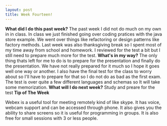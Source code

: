 ```yaml
---
layout: post
title: Week Fourteen!
---
```


**What did I do this past week?** 
The past week I did not do much on my own in in class. In class we just finished going over coding pratices with the java store example. We went over things like refactoring or design patterns like factory methods. Last week was also thanksgiving break so I spent most of my time away from school and homework. I reviewed for the test a bit but I still need to prepare much more for the test.
**What's in my way?** 
The only thing thats left for me to do is to prepare for the presentation and finally do the presentation. We have not really prepared for it much so I hope it goes well one way or another. I also have the final test for the class to worry about so I'll have to prepare for that so I do not do as bad as the first exam. The test is over quite a few different languages and schemas so It will take some memorization.
**What will I do next week?** 
Study and preare for the test
**Tip of The Week** 

Webex is a useful tool for meeting remotely kind of like skype. It has voice, webcam support and can be accessed through phone. It also gives you the ability to share screens so it is useful for programming in groups. It is also free for small sessions with 3 or less people.
